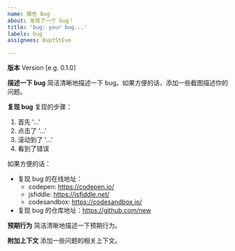 ```yaml
---
name: 报告 Bug
about: 发现了一个 bug！
title: 'bug: your bug...'
labels: bug
assignees: BuptStEve

---
```


**版本**
Version [e.g. 0.1.0]

**描述一下 bug**
简洁清晰地描述一下 bug。如果方便的话，添加一些截图描述你的问题。

**复现 bug**
复现的步骤：

1. 首先 '...'
2. 点击了 '...'
3. 滚动到了 '...'
4. 看到了错误

如果方便的话：

* 复现 bug 的在线地址：
  * codepen: https://codepen.io/
  * jsfiddle: https://jsfiddle.net/
  * codesandbox: https://codesandbox.io/
* 复现 bug 的仓库地址：https://github.com/new

**预期行为**
简洁清晰地描述一下预期行为。

**附加上下文**
添加一些问题的相关上下文。
